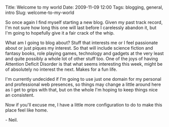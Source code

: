 Title: Welcome to my world
Date: 2009-11-09 12:00
Tags: blogging, general, intro
Slug: welcome-to-my-world

<p>So once again I find myself starting a new blog. Given my past track record, I'm not sure how long this one will last before I carelessly abandon it, but I'm going to hopefully give it a fair crack of the whip.</p>
<p>What am I going to blog about? Stuff that interests me or I feel passionate about or just piques my interest. So that will include science fiction and fantasy books, role playing games, technology and gadgets at the very least and quite possibly a whole lot of other stuff too. One of the joys of having Attention Deficit Disorder is that what seems interesting this week, might be of absolutely no interest the next. Makes for a fun life.</p>
<p>I'm currently undecided if I'm going to use just one domain for my personal and professional web presences, so things may change a little around here as I get to grips with that, but on the whole I'm hoping to keep things nice an consistent.</p>
<p>Now if you'll excuse me, I have a little more configuration to do to make this place feel like home.<br /></p>
<p>- Neil.<br /></p>
